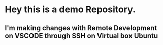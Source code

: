 # Hey this is a demo Repository.

## I'm making changes with Remote Development on VSCODE through SSH on Virtual box Ubuntu